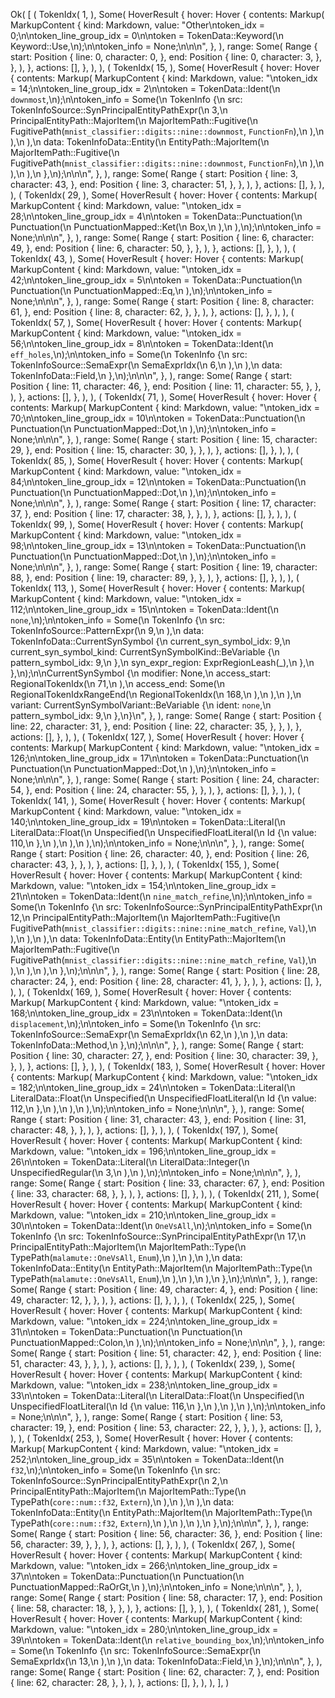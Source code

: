 Ok(
    [
        (
            TokenIdx(
                1,
            ),
            Some(
                HoverResult {
                    hover: Hover {
                        contents: Markup(
                            MarkupContent {
                                kind: Markdown,
                                value: "Other\ntoken_idx = 0;\n\ntoken_line_group_idx = 0\n\ntoken = TokenData::Keyword(\n    Keyword::Use,\n);\n\ntoken_info = None;\n\n\n",
                            },
                        ),
                        range: Some(
                            Range {
                                start: Position {
                                    line: 0,
                                    character: 0,
                                },
                                end: Position {
                                    line: 0,
                                    character: 3,
                                },
                            },
                        ),
                    },
                    actions: [],
                },
            ),
        ),
        (
            TokenIdx(
                15,
            ),
            Some(
                HoverResult {
                    hover: Hover {
                        contents: Markup(
                            MarkupContent {
                                kind: Markdown,
                                value: "\ntoken_idx = 14;\n\ntoken_line_group_idx = 2\n\ntoken = TokenData::Ident(\n    `downmost`,\n);\n\ntoken_info = Some(\n    TokenInfo {\n        src: TokenInfoSource::SynPrincipalEntityPathExpr(\n            3,\n            PrincipalEntityPath::MajorItem(\n                MajorItemPath::Fugitive(\n                    FugitivePath(`mnist_classifier::digits::nine::downmost`, `FunctionFn`),\n                ),\n            ),\n        ),\n        data: TokenInfoData::Entity(\n            EntityPath::MajorItem(\n                MajorItemPath::Fugitive(\n                    FugitivePath(`mnist_classifier::digits::nine::downmost`, `FunctionFn`),\n                ),\n            ),\n        ),\n    },\n);\n\n\n",
                            },
                        ),
                        range: Some(
                            Range {
                                start: Position {
                                    line: 3,
                                    character: 43,
                                },
                                end: Position {
                                    line: 3,
                                    character: 51,
                                },
                            },
                        ),
                    },
                    actions: [],
                },
            ),
        ),
        (
            TokenIdx(
                29,
            ),
            Some(
                HoverResult {
                    hover: Hover {
                        contents: Markup(
                            MarkupContent {
                                kind: Markdown,
                                value: "\ntoken_idx = 28;\n\ntoken_line_group_idx = 4\n\ntoken = TokenData::Punctuation(\n    Punctuation(\n        PunctuationMapped::Ket(\n            Box,\n        ),\n    ),\n);\n\ntoken_info = None;\n\n\n",
                            },
                        ),
                        range: Some(
                            Range {
                                start: Position {
                                    line: 6,
                                    character: 49,
                                },
                                end: Position {
                                    line: 6,
                                    character: 50,
                                },
                            },
                        ),
                    },
                    actions: [],
                },
            ),
        ),
        (
            TokenIdx(
                43,
            ),
            Some(
                HoverResult {
                    hover: Hover {
                        contents: Markup(
                            MarkupContent {
                                kind: Markdown,
                                value: "\ntoken_idx = 42;\n\ntoken_line_group_idx = 5\n\ntoken = TokenData::Punctuation(\n    Punctuation(\n        PunctuationMapped::Eq,\n    ),\n);\n\ntoken_info = None;\n\n\n",
                            },
                        ),
                        range: Some(
                            Range {
                                start: Position {
                                    line: 8,
                                    character: 61,
                                },
                                end: Position {
                                    line: 8,
                                    character: 62,
                                },
                            },
                        ),
                    },
                    actions: [],
                },
            ),
        ),
        (
            TokenIdx(
                57,
            ),
            Some(
                HoverResult {
                    hover: Hover {
                        contents: Markup(
                            MarkupContent {
                                kind: Markdown,
                                value: "\ntoken_idx = 56;\n\ntoken_line_group_idx = 8\n\ntoken = TokenData::Ident(\n    `eff_holes`,\n);\n\ntoken_info = Some(\n    TokenInfo {\n        src: TokenInfoSource::SemaExpr(\n            SemaExprIdx(\n                6,\n            ),\n        ),\n        data: TokenInfoData::Field,\n    },\n);\n\n\n",
                            },
                        ),
                        range: Some(
                            Range {
                                start: Position {
                                    line: 11,
                                    character: 46,
                                },
                                end: Position {
                                    line: 11,
                                    character: 55,
                                },
                            },
                        ),
                    },
                    actions: [],
                },
            ),
        ),
        (
            TokenIdx(
                71,
            ),
            Some(
                HoverResult {
                    hover: Hover {
                        contents: Markup(
                            MarkupContent {
                                kind: Markdown,
                                value: "\ntoken_idx = 70;\n\ntoken_line_group_idx = 10\n\ntoken = TokenData::Punctuation(\n    Punctuation(\n        PunctuationMapped::Dot,\n    ),\n);\n\ntoken_info = None;\n\n\n",
                            },
                        ),
                        range: Some(
                            Range {
                                start: Position {
                                    line: 15,
                                    character: 29,
                                },
                                end: Position {
                                    line: 15,
                                    character: 30,
                                },
                            },
                        ),
                    },
                    actions: [],
                },
            ),
        ),
        (
            TokenIdx(
                85,
            ),
            Some(
                HoverResult {
                    hover: Hover {
                        contents: Markup(
                            MarkupContent {
                                kind: Markdown,
                                value: "\ntoken_idx = 84;\n\ntoken_line_group_idx = 12\n\ntoken = TokenData::Punctuation(\n    Punctuation(\n        PunctuationMapped::Dot,\n    ),\n);\n\ntoken_info = None;\n\n\n",
                            },
                        ),
                        range: Some(
                            Range {
                                start: Position {
                                    line: 17,
                                    character: 37,
                                },
                                end: Position {
                                    line: 17,
                                    character: 38,
                                },
                            },
                        ),
                    },
                    actions: [],
                },
            ),
        ),
        (
            TokenIdx(
                99,
            ),
            Some(
                HoverResult {
                    hover: Hover {
                        contents: Markup(
                            MarkupContent {
                                kind: Markdown,
                                value: "\ntoken_idx = 98;\n\ntoken_line_group_idx = 13\n\ntoken = TokenData::Punctuation(\n    Punctuation(\n        PunctuationMapped::Dot,\n    ),\n);\n\ntoken_info = None;\n\n\n",
                            },
                        ),
                        range: Some(
                            Range {
                                start: Position {
                                    line: 19,
                                    character: 88,
                                },
                                end: Position {
                                    line: 19,
                                    character: 89,
                                },
                            },
                        ),
                    },
                    actions: [],
                },
            ),
        ),
        (
            TokenIdx(
                113,
            ),
            Some(
                HoverResult {
                    hover: Hover {
                        contents: Markup(
                            MarkupContent {
                                kind: Markdown,
                                value: "\ntoken_idx = 112;\n\ntoken_line_group_idx = 15\n\ntoken = TokenData::Ident(\n    `none`,\n);\n\ntoken_info = Some(\n    TokenInfo {\n        src: TokenInfoSource::PatternExpr(\n            9,\n        ),\n        data: TokenInfoData::CurrentSynSymbol {\n            current_syn_symbol_idx: 9,\n            current_syn_symbol_kind: CurrentSynSymbolKind::BeVariable {\n                pattern_symbol_idx: 9,\n            },\n            syn_expr_region: ExprRegionLeash(_),\n        },\n    },\n);\n\nCurrentSynSymbol {\n    modifier: None,\n    access_start: RegionalTokenIdx(\n        71,\n    ),\n    access_end: Some(\n        RegionalTokenIdxRangeEnd(\n            RegionalTokenIdx(\n                168,\n            ),\n        ),\n    ),\n    variant: CurrentSynSymbolVariant::BeVariable {\n        ident: `none`,\n        pattern_symbol_idx: 9,\n    },\n}\n",
                            },
                        ),
                        range: Some(
                            Range {
                                start: Position {
                                    line: 22,
                                    character: 31,
                                },
                                end: Position {
                                    line: 22,
                                    character: 35,
                                },
                            },
                        ),
                    },
                    actions: [],
                },
            ),
        ),
        (
            TokenIdx(
                127,
            ),
            Some(
                HoverResult {
                    hover: Hover {
                        contents: Markup(
                            MarkupContent {
                                kind: Markdown,
                                value: "\ntoken_idx = 126;\n\ntoken_line_group_idx = 17\n\ntoken = TokenData::Punctuation(\n    Punctuation(\n        PunctuationMapped::Dot,\n    ),\n);\n\ntoken_info = None;\n\n\n",
                            },
                        ),
                        range: Some(
                            Range {
                                start: Position {
                                    line: 24,
                                    character: 54,
                                },
                                end: Position {
                                    line: 24,
                                    character: 55,
                                },
                            },
                        ),
                    },
                    actions: [],
                },
            ),
        ),
        (
            TokenIdx(
                141,
            ),
            Some(
                HoverResult {
                    hover: Hover {
                        contents: Markup(
                            MarkupContent {
                                kind: Markdown,
                                value: "\ntoken_idx = 140;\n\ntoken_line_group_idx = 19\n\ntoken = TokenData::Literal(\n    LiteralData::Float(\n        Unspecified(\n            UnspecifiedFloatLiteral(\n                Id {\n                    value: 110,\n                },\n            ),\n        ),\n    ),\n);\n\ntoken_info = None;\n\n\n",
                            },
                        ),
                        range: Some(
                            Range {
                                start: Position {
                                    line: 26,
                                    character: 40,
                                },
                                end: Position {
                                    line: 26,
                                    character: 43,
                                },
                            },
                        ),
                    },
                    actions: [],
                },
            ),
        ),
        (
            TokenIdx(
                155,
            ),
            Some(
                HoverResult {
                    hover: Hover {
                        contents: Markup(
                            MarkupContent {
                                kind: Markdown,
                                value: "\ntoken_idx = 154;\n\ntoken_line_group_idx = 21\n\ntoken = TokenData::Ident(\n    `nine_match_refine`,\n);\n\ntoken_info = Some(\n    TokenInfo {\n        src: TokenInfoSource::SynPrincipalEntityPathExpr(\n            12,\n            PrincipalEntityPath::MajorItem(\n                MajorItemPath::Fugitive(\n                    FugitivePath(`mnist_classifier::digits::nine::nine_match_refine`, `Val`),\n                ),\n            ),\n        ),\n        data: TokenInfoData::Entity(\n            EntityPath::MajorItem(\n                MajorItemPath::Fugitive(\n                    FugitivePath(`mnist_classifier::digits::nine::nine_match_refine`, `Val`),\n                ),\n            ),\n        ),\n    },\n);\n\n\n",
                            },
                        ),
                        range: Some(
                            Range {
                                start: Position {
                                    line: 28,
                                    character: 24,
                                },
                                end: Position {
                                    line: 28,
                                    character: 41,
                                },
                            },
                        ),
                    },
                    actions: [],
                },
            ),
        ),
        (
            TokenIdx(
                169,
            ),
            Some(
                HoverResult {
                    hover: Hover {
                        contents: Markup(
                            MarkupContent {
                                kind: Markdown,
                                value: "\ntoken_idx = 168;\n\ntoken_line_group_idx = 23\n\ntoken = TokenData::Ident(\n    `displacement`,\n);\n\ntoken_info = Some(\n    TokenInfo {\n        src: TokenInfoSource::SemaExpr(\n            SemaExprIdx(\n                62,\n            ),\n        ),\n        data: TokenInfoData::Method,\n    },\n);\n\n\n",
                            },
                        ),
                        range: Some(
                            Range {
                                start: Position {
                                    line: 30,
                                    character: 27,
                                },
                                end: Position {
                                    line: 30,
                                    character: 39,
                                },
                            },
                        ),
                    },
                    actions: [],
                },
            ),
        ),
        (
            TokenIdx(
                183,
            ),
            Some(
                HoverResult {
                    hover: Hover {
                        contents: Markup(
                            MarkupContent {
                                kind: Markdown,
                                value: "\ntoken_idx = 182;\n\ntoken_line_group_idx = 24\n\ntoken = TokenData::Literal(\n    LiteralData::Float(\n        Unspecified(\n            UnspecifiedFloatLiteral(\n                Id {\n                    value: 112,\n                },\n            ),\n        ),\n    ),\n);\n\ntoken_info = None;\n\n\n",
                            },
                        ),
                        range: Some(
                            Range {
                                start: Position {
                                    line: 31,
                                    character: 43,
                                },
                                end: Position {
                                    line: 31,
                                    character: 48,
                                },
                            },
                        ),
                    },
                    actions: [],
                },
            ),
        ),
        (
            TokenIdx(
                197,
            ),
            Some(
                HoverResult {
                    hover: Hover {
                        contents: Markup(
                            MarkupContent {
                                kind: Markdown,
                                value: "\ntoken_idx = 196;\n\ntoken_line_group_idx = 26\n\ntoken = TokenData::Literal(\n    LiteralData::Integer(\n        UnspecifiedRegular(\n            3,\n        ),\n    ),\n);\n\ntoken_info = None;\n\n\n",
                            },
                        ),
                        range: Some(
                            Range {
                                start: Position {
                                    line: 33,
                                    character: 67,
                                },
                                end: Position {
                                    line: 33,
                                    character: 68,
                                },
                            },
                        ),
                    },
                    actions: [],
                },
            ),
        ),
        (
            TokenIdx(
                211,
            ),
            Some(
                HoverResult {
                    hover: Hover {
                        contents: Markup(
                            MarkupContent {
                                kind: Markdown,
                                value: "\ntoken_idx = 210;\n\ntoken_line_group_idx = 30\n\ntoken = TokenData::Ident(\n    `OneVsAll`,\n);\n\ntoken_info = Some(\n    TokenInfo {\n        src: TokenInfoSource::SynPrincipalEntityPathExpr(\n            17,\n            PrincipalEntityPath::MajorItem(\n                MajorItemPath::Type(\n                    TypePath(`malamute::OneVsAll`, `Enum`),\n                ),\n            ),\n        ),\n        data: TokenInfoData::Entity(\n            EntityPath::MajorItem(\n                MajorItemPath::Type(\n                    TypePath(`malamute::OneVsAll`, `Enum`),\n                ),\n            ),\n        ),\n    },\n);\n\n\n",
                            },
                        ),
                        range: Some(
                            Range {
                                start: Position {
                                    line: 49,
                                    character: 4,
                                },
                                end: Position {
                                    line: 49,
                                    character: 12,
                                },
                            },
                        ),
                    },
                    actions: [],
                },
            ),
        ),
        (
            TokenIdx(
                225,
            ),
            Some(
                HoverResult {
                    hover: Hover {
                        contents: Markup(
                            MarkupContent {
                                kind: Markdown,
                                value: "\ntoken_idx = 224;\n\ntoken_line_group_idx = 31\n\ntoken = TokenData::Punctuation(\n    Punctuation(\n        PunctuationMapped::Colon,\n    ),\n);\n\ntoken_info = None;\n\n\n",
                            },
                        ),
                        range: Some(
                            Range {
                                start: Position {
                                    line: 51,
                                    character: 42,
                                },
                                end: Position {
                                    line: 51,
                                    character: 43,
                                },
                            },
                        ),
                    },
                    actions: [],
                },
            ),
        ),
        (
            TokenIdx(
                239,
            ),
            Some(
                HoverResult {
                    hover: Hover {
                        contents: Markup(
                            MarkupContent {
                                kind: Markdown,
                                value: "\ntoken_idx = 238;\n\ntoken_line_group_idx = 33\n\ntoken = TokenData::Literal(\n    LiteralData::Float(\n        Unspecified(\n            UnspecifiedFloatLiteral(\n                Id {\n                    value: 116,\n                },\n            ),\n        ),\n    ),\n);\n\ntoken_info = None;\n\n\n",
                            },
                        ),
                        range: Some(
                            Range {
                                start: Position {
                                    line: 53,
                                    character: 19,
                                },
                                end: Position {
                                    line: 53,
                                    character: 22,
                                },
                            },
                        ),
                    },
                    actions: [],
                },
            ),
        ),
        (
            TokenIdx(
                253,
            ),
            Some(
                HoverResult {
                    hover: Hover {
                        contents: Markup(
                            MarkupContent {
                                kind: Markdown,
                                value: "\ntoken_idx = 252;\n\ntoken_line_group_idx = 35\n\ntoken = TokenData::Ident(\n    `f32`,\n);\n\ntoken_info = Some(\n    TokenInfo {\n        src: TokenInfoSource::SynPrincipalEntityPathExpr(\n            2,\n            PrincipalEntityPath::MajorItem(\n                MajorItemPath::Type(\n                    TypePath(`core::num::f32`, `Extern`),\n                ),\n            ),\n        ),\n        data: TokenInfoData::Entity(\n            EntityPath::MajorItem(\n                MajorItemPath::Type(\n                    TypePath(`core::num::f32`, `Extern`),\n                ),\n            ),\n        ),\n    },\n);\n\n\n",
                            },
                        ),
                        range: Some(
                            Range {
                                start: Position {
                                    line: 56,
                                    character: 36,
                                },
                                end: Position {
                                    line: 56,
                                    character: 39,
                                },
                            },
                        ),
                    },
                    actions: [],
                },
            ),
        ),
        (
            TokenIdx(
                267,
            ),
            Some(
                HoverResult {
                    hover: Hover {
                        contents: Markup(
                            MarkupContent {
                                kind: Markdown,
                                value: "\ntoken_idx = 266;\n\ntoken_line_group_idx = 37\n\ntoken = TokenData::Punctuation(\n    Punctuation(\n        PunctuationMapped::RaOrGt,\n    ),\n);\n\ntoken_info = None;\n\n\n",
                            },
                        ),
                        range: Some(
                            Range {
                                start: Position {
                                    line: 58,
                                    character: 17,
                                },
                                end: Position {
                                    line: 58,
                                    character: 18,
                                },
                            },
                        ),
                    },
                    actions: [],
                },
            ),
        ),
        (
            TokenIdx(
                281,
            ),
            Some(
                HoverResult {
                    hover: Hover {
                        contents: Markup(
                            MarkupContent {
                                kind: Markdown,
                                value: "\ntoken_idx = 280;\n\ntoken_line_group_idx = 39\n\ntoken = TokenData::Ident(\n    `relative_bounding_box`,\n);\n\ntoken_info = Some(\n    TokenInfo {\n        src: TokenInfoSource::SemaExpr(\n            SemaExprIdx(\n                13,\n            ),\n        ),\n        data: TokenInfoData::Field,\n    },\n);\n\n\n",
                            },
                        ),
                        range: Some(
                            Range {
                                start: Position {
                                    line: 62,
                                    character: 7,
                                },
                                end: Position {
                                    line: 62,
                                    character: 28,
                                },
                            },
                        ),
                    },
                    actions: [],
                },
            ),
        ),
    ],
)